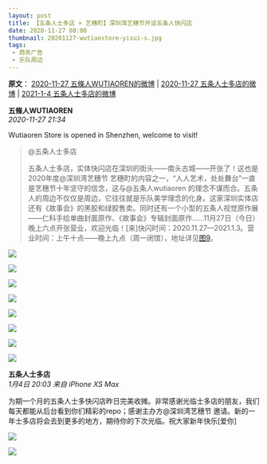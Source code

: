 ```yaml
---
layout: post
title: 【五条人士多店 × 艺穗町】深圳湾艺穗节开设五条人快闪店
date: 2020-11-27 08:00
thumbnail: 20201127-wutiaostore-yisui-s.jpg
tags:
 - 商务广告
 - 乐队周边
---
```


**原文**： [2020-11-27 五條人WUTIAOREN的微博](https://weibo.com/1767922590/JvSNL56bR) \| [2020-11-27 五条人士多店的微博](https://weibo.com/7493731962/JvRpfDA0R) \| [2021-1-4 五条人士多店的微博](https://weibo.com/7493731962/JBEruhtBa)

**五條人WUTIAOREN**  
*2020-11-27 21:34*

Wutiaoren Store is opened in Shenzhen, welcome to visit!

> @五条人士多店
> 
> 五条人士多店，实体快闪店在深圳的街头——南头古城——开张了！这也是2020年度@深圳湾艺穗节 艺穗町的内容之一，“人人艺术，处处舞台”一直是艺穗节十年坚守的信念，这与@五条人wutiaoren  的理念不谋而合。五条人的周边不仅仅是周边，它往往就是乐队美学理念的化身。这家深圳实体店还有《故事会》的黑胶和绿胶售卖。同时还有一个小型的五条人视觉原作展——仁科手绘单曲封面原作、《故事会》专辑封面原作……11月27日（今日）晚上六点开张营业，欢迎光临！[来]快闪时间：2020.11.27—2021.1.3。营业时间：上午十点——晚上九点（周一闭馆），地址详见[图9](https://wx1.sinaimg.cn/mw1024/008b8W0ygy1gl3vvww7zkj30mx2uswlu.jpg)。

![](https://wx4.sinaimg.cn/mw1024/008b8W0ygy1gl3vzujszrj30wt19x7wi.jpg)

![](https://wx3.sinaimg.cn/mw1024/008b8W0ygy1gl3vvrm0naj31ma2ff7wi.jpg)

![](https://wx2.sinaimg.cn/mw1024/008b8W0ygy1gl3vvzczq5j32gw1n9x6p.jpg)

![](https://wx4.sinaimg.cn/mw1024/008b8W0ygy1gl3vvw5w9kj32gw1n9x6p.jpg)

![](https://wx4.sinaimg.cn/mw1024/008b8W0ygy1gl3vvh2ar6j32gw1n91ky.jpg)

![](https://wx1.sinaimg.cn/mw1024/008b8W0ygy1gl3vvk27paj32gw1n94qq.jpg)

![](https://wx4.sinaimg.cn/mw1024/008b8W0ygy1gl3vvn36ilj31n92gwkjm.jpg)


![](http://mmbiz.qpic.cn/mmbiz/TEE21T5ibUlpZVsRA5GQofengZhG0dcljHOgD3J7SjJ7Gtn8z4Bby7ksd46rQloZ3A00vlr9dlhK5ZUKFBziba9g/640?wx_fmt=jpeg&tp=webp&wxfrom=5&wx_lazy=1&wx_co=1)


**五条人士多店**  
*1月4日 20:03 来自 iPhone XS Max*

为期一个月的五条人士多快闪店昨日完美收摊。非常感谢光临士多店的朋友，我们每天都能从后台看到你们精彩的repo；感谢主办方@深圳湾艺穗节 邀请。新的一年士多店将会去到更多的地方，期待你的下次光临。祝大家新年快乐[爱你] ​​​​ 

![](https://wx1.sinaimg.cn/mw1024/008b8W0ygy1gmbwv3nuz7j31k62c9kjl.jpg)

![](https://wx1.sinaimg.cn/mw1024/008b8W0ygy1gmbwv5dy0oj31li2e97wi.jpg)



